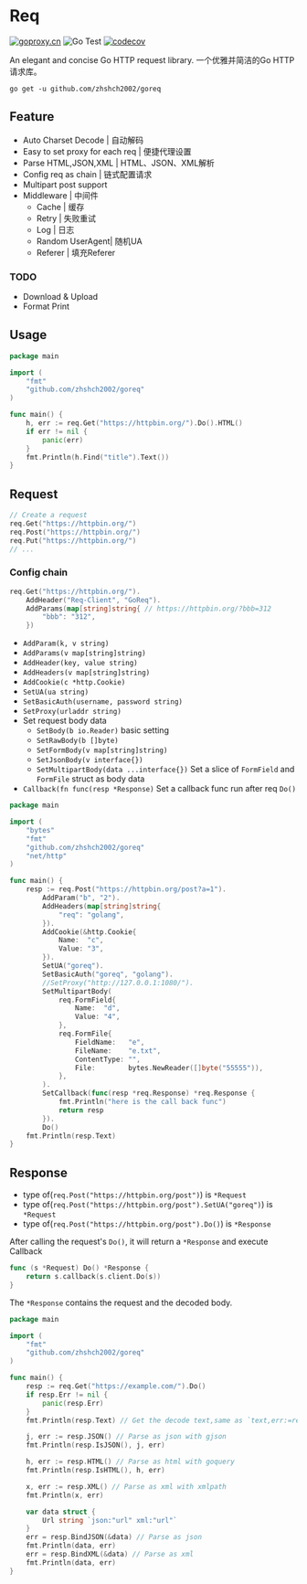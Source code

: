 # Req
[![goproxy.cn](https://goproxy.cn/stats/github.com/zhshch2002/goreq/badges/download-count.svg)](https://goproxy.cn)
![Go Test](https://github.com/zhshch2002/goreq/workflows/Go%20Test/badge.svg)
[![codecov](https://codecov.io/gh/zhshch2002/goreq/branch/master/graph/badge.svg)](https://codecov.io/gh/zhshch2002/goreq)

An elegant and concise Go HTTP request library.
一个优雅并简洁的Go HTTP请求库。

```shell script
go get -u github.com/zhshch2002/goreq
```

## Feature
* Auto Charset Decode | 自动解码
* Easy to set proxy for each req | 便捷代理设置
* Parse HTML,JSON,XML | HTML、JSON、XML解析
* Config req as chain | 链式配置请求
* Multipart post support
* Middleware | 中间件
    * Cache | 缓存
    * Retry | 失败重试
    * Log | 日志
    * Random UserAgent| 随机UA
    * Referer | 填充Referer
### TODO
* Download & Upload
* Format Print

## Usage

```go
package main

import (
	"fmt"
	"github.com/zhshch2002/goreq"
)

func main() {
	h, err := req.Get("https://httpbin.org/").Do().HTML()
	if err != nil {
		panic(err)
	}
	fmt.Println(h.Find("title").Text())
}
```

## Request

```go
// Create a request
req.Get("https://httpbin.org/")
req.Post("https://httpbin.org/")
req.Put("https://httpbin.org/")
// ...
```

### Config chain
```go
req.Get("https://httpbin.org/").
    AddHeader("Req-Client", "GoReq").
    AddParams(map[string]string{ // https://httpbin.org/?bbb=312 
        "bbb": "312",
    })
```

* `AddParam(k, v string)`
* `AddParams(v map[string]string)`
* `AddHeader(key, value string)`
* `AddHeaders(v map[string]string)`
* `AddCookie(c *http.Cookie)`
* `SetUA(ua string)`
* `SetBasicAuth(username, password string)`
* `SetProxy(urladdr string)`
* Set request body data
    * `SetBody(b io.Reader)` basic setting
    * `SetRawBody(b []byte)`
    * `SetFormBody(v map[string]string)`
    * `SetJsonBody(v interface{})`
    * `SetMultipartBody(data ...interface{})` Set a slice of `FormField` and `FormFile` struct as body data
* `Callback(fn func(resp *Response)` Set a callback func run after req `Do()`

```go
package main

import (
	"bytes"
	"fmt"
	"github.com/zhshch2002/goreq"
	"net/http"
)

func main() {
	resp := req.Post("https://httpbin.org/post?a=1").
		AddParam("b", "2").
		AddHeaders(map[string]string{
			"req": "golang",
		}).
		AddCookie(&http.Cookie{
			Name:  "c",
			Value: "3",
		}).
		SetUA("goreq").
		SetBasicAuth("goreq", "golang").
		//SetProxy("http://127.0.0.1:1080/").
		SetMultipartBody(
			req.FormField{
				Name:  "d",
				Value: "4",
			},
			req.FormFile{
				FieldName:   "e",
				FileName:    "e.txt",
				ContentType: "",
				File:        bytes.NewReader([]byte("55555")),
			},
		).
		SetCallback(func(resp *req.Response) *req.Response {
			fmt.Println("here is the call back func")
			return resp
		}).
		Do()
	fmt.Println(resp.Text)
}
```

## Response
* type of(`req.Post("https://httpbin.org/post")`) is `*Request`
* type of(`req.Post("https://httpbin.org/post").SetUA("goreq")`) is `*Request`
* type of(`req.Post("https://httpbin.org/post").Do()`) is `*Response`

After calling the request's `Do()`, it will return a `*Response` and execute Callback
```go
func (s *Request) Do() *Response {
	return s.callback(s.client.Do(s))
}
```

The `*Response` contains the request and the decoded body.

```go
package main

import (
	"fmt"
	"github.com/zhshch2002/goreq"
)

func main() {
	resp := req.Get("https://example.com/").Do()
	if resp.Err != nil {
		panic(resp.Err)
	}
	fmt.Println(resp.Text) // Get the decode text,same as `text,err:=resp.Txt()`

	j, err := resp.JSON() // Parse as json with gjson
	fmt.Println(resp.IsJSON(), j, err)

	h, err := resp.HTML() // Parse as html with goquery
	fmt.Println(resp.IsHTML(), h, err)

	x, err := resp.XML() // Parse as xml with xmlpath
	fmt.Println(x, err)

	var data struct {
		Url string `json:"url" xml:"url"`
	}
	err = resp.BindJSON(&data) // Parse as json
	fmt.Println(data, err)
	err = resp.BindXML(&data) // Parse as xml
	fmt.Println(data, err)
}
```